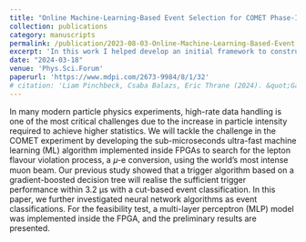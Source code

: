 ```yaml
---
title: "Online Machine-Learning-Based Event Selection for COMET Phase-I"
collection: publications
category: manuscripts
permalink: /publication/2023-08-03-Online-Machine-Learning-Based-Event Selection-for-COMET-Phase-I
excerpt: 'In this work I helped develop an initial framework to construct lightweight Convolutional Neural Networks to be loaded onto FPGA boards in the search for BSM signatures in COMET Phase-I data.'
date: "2024-03-18"
venue: 'Phys.Sci.Forum'
paperurl: 'https://www.mdpi.com/2673-9984/8/1/32'
# citation: 'Liam Pinchbeck, Csaba Balazs, Eric Thrane (2024). &quot;GammaBayes: a Bayesian pipeline for dark matter detection with CTA.&quot; <i>JCAP</i>.'
---
```


In many modern particle physics experiments, high-rate data handling is one of the most critical challenges due to the increase in particle intensity required to achieve higher statistics. We will tackle the challenge in the COMET experiment by developing the sub-microseconds ultra-fast machine learning (ML) algorithm implemented inside FPGAs to search for the lepton flavour violation process, a 𝜇-e conversion, using the world’s most intense muon beam. Our previous study showed that a trigger algorithm based on a gradient-boosted decision tree will realise the sufficient trigger performance within 3.2 μs with a cut-based event classification. In this paper, we further investigated neural network algorithms as event classifications. For the feasibility test, a multi-layer perceptron (MLP) model was implemented inside the FPGA, and the preliminary results are presented.
